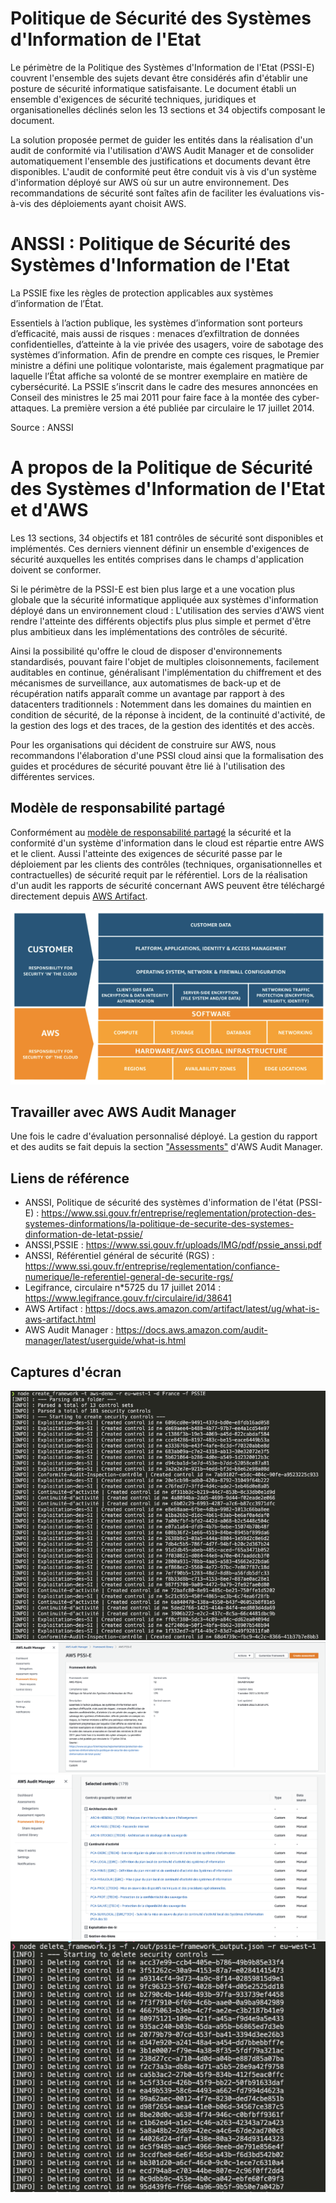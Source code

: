 # Politique de Sécurité des Systèmes d'Information de l'Etat

Le périmètre de la Politique des Systèmes d'Information de l'Etat (PSSI-E) couvrent l'ensemble des sujets devant être considérés afin d'établir une posture de sécurité informatique satisfaisante. Le document établi un ensemble d'exigences de sécurité techniques, juridiques et organisationelles déclinés selon les 13 sections et 34 objectifs composant le document.

La solution proposée permet de guider les entités dans la réalisation d'un audit de conformité via l'utilisation d'AWS Audit Manager et de consolider automatiquement l'ensemble des justifications et documents devant être disponibles. L'audit de conformité peut être conduit vis à vis d'un système d'information déployé sur AWS où sur un autre environnement. Des recommandations de sécurité sont faîtes afin de faciliter les évaluations vis-à-vis des déploiements ayant choisit AWS.

# ANSSI : Politique de Sécurité des Systèmes d'Information de l'Etat

La PSSIE fixe les règles de protection applicables aux systèmes d’information de l’État.

Essentiels à l’action publique, les systèmes d’information sont porteurs d’efficacité, mais aussi de risques : menaces d’exfiltration de données confidentielles, d’atteinte à la vie privée des usagers, voire de sabotage des systèmes d’information. Afin de prendre en compte ces risques, le Premier ministre a défini une politique volontariste, mais également pragmatique par laquelle l’État affiche sa volonté de se montrer exemplaire en matière de cybersécurité.
La PSSIE s’inscrit dans le cadre des mesures annoncées en Conseil des ministres le 25 mai 2011 pour faire face à la montée des cyber-attaques. La première version a été publiée par circulaire le 17 juillet 2014.

Source : ANSSI

# A propos de la Politique de Sécurité des Systèmes d'Information de l'Etat et d'AWS

Les 13 sections, 34 objectifs et 181 contrôles de sécurité sont disponibles et implémentés. Ces derniers viennent définir un ensemble d'exigences de sécurité auxquelles les entités comprises dans le champs d'application doivent se conformer.

Si le périmètre de la PSSI-E est bien plus large et a une vocation plus globale que la sécurité informatique appliquée aux systèmes d'information déployé dans un environnement cloud : L'utilisation des servies d'AWS vient rendre l'atteinte des différents objectifs plus plus simple et permet d'être plus ambitieux dans les implémentations des contrôles de sécurité.

Ainsi la possibilité qu'offre le cloud de disposer d'environnements standardisés, pouvant faire l'objet de multiples cloisonnements, facilement auditables en continue, généralisant l'implémentation du chiffrement et des mécanismes de surveillance, aux automatismes de back-up et de récupération natifs apparaît comme un avantage par rapport à des datacenters traditionnels : Notemment dans les domaines du maintien en condition de sécurité, de la réponse à incident, de la continuité d'activité, de la gestion des logs et des traces, de la gestion des identités et des accès.

Pour les organisations qui décident de construire sur AWS, nous recommandons l'élaboration d'une PSSI cloud ainsi que la formalisation des guides et procédures de sécurité pouvant être lié à l'utilisation des différentes services.

## Modèle de responsabilité partagé

Conformément au <a href="https://aws.amazon.com/fr/compliance/shared-responsibility-model/?nc1=h_ls">modèle de responsabilité partagé</a> la sécurité et la conformité d'un système d'information dans le cloud est répartie entre AWS et le client. Aussi l'atteinte des exigences de sécurité passe par le déploiement par les clients des contrôles (techniques, organisationnelles et contractuelles) de sécurité requit par le référentiel. Lors de la réalisation d'un audit les rapports de sécurité concernant AWS peuvent être téléchargé directement depuis <a href="https://aws.amazon.com/fr/artifact/">AWS Artifact</a>.

![Shared responsibility model](../../../img/aws-shared-responsibility.png)

## Travailler avec AWS Audit Manager

Une fois le cadre d'évaluation personnalisé déployé. La gestion du rapport et des audits se fait depuis la section <a href="https://docs.aws.amazon.com/audit-manager/latest/userguide/assessments.html">"Assessments"</a> d'AWS Audit Manager.

## Liens de référence

- ANSSI, Politique de sécurité des systèmes d'information de l'état (PSSI-E) : https://www.ssi.gouv.fr/entreprise/reglementation/protection-des-systemes-dinformations/la-politique-de-securite-des-systemes-dinformation-de-letat-pssie/
- ANSSI,PSSIE : https://www.ssi.gouv.fr/uploads/IMG/pdf/pssie_anssi.pdf
- ANSSI, Référentiel général de sécurité (RGS) : https://www.ssi.gouv.fr/entreprise/reglementation/confiance-numerique/le-referentiel-general-de-securite-rgs/
- Legifrance, circulaire n*5725 du 17 juillet 2014 : https://www.legifrance.gouv.fr/circulaire/id/38641
- AWS Artifact : https://docs.aws.amazon.com/artifact/latest/ug/what-is-aws-artifact.html
- AWS Audit Manager : https://docs.aws.amazon.com/audit-manager/latest/userguide/what-is.html

## Captures d'écran

![Deployment via the CLI](../../../img/pssie/pssie-cli-deployment.png)
![Console view 1](../../../img/pssie/pssie-console-view-1.png)
![Console view 2](../../../img/pssie/pssie-console-view-2.png)
![Deletion result](../../../img/pssie/pssie-cli-supression.png)



